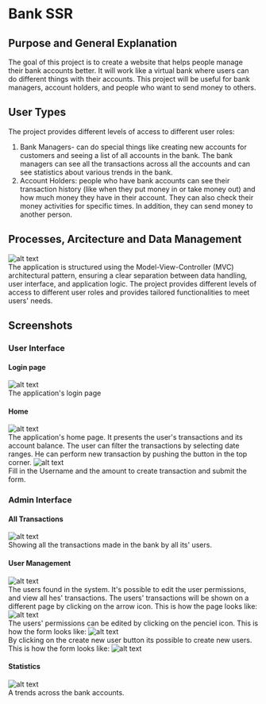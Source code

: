# Bank SSR
## Purpose and General Explanation
The goal of this project is to create a website that helps people manage their bank accounts better. It will work like a virtual bank where users can do different things with their accounts. This project will be useful for bank managers, account holders, and people who want to send money to others. 
## User Types
 The project provides different levels of access to different user roles:
1. Bank Managers- can do special things like creating new accounts for customers and seeing a list of all accounts in the bank. The bank managers can see all the transactions across all the accounts and can see statistics about various  trends in the bank.
2. Account Holders: people who have bank accounts can see their transaction history (like when they put money in or take money out) and how much money they have in their account. They can also check their money activities for specific times. 
In addition, they can send money to another person. 
## Processes, Arcitecture and Data Management
![alt text](https://github.com/shirelyakim/Bank_SSR/blob/main/readme/architecture.png?raw=true) <br />
The application is structured using the Model-View-Controller (MVC) architectural pattern, ensuring a clear separation between data handling, user interface, and application logic. The project provides different levels of access to different user roles and provides tailored functionalities to meet users' needs.
## Screenshots
### User Interface
#### Login page
![alt text](https://github.com/shirelyakim/Bank_SSR/blob/main/readme/login.png?raw=true) <br />
The application's login page
#### Home
![alt text](https://github.com/shirelyakim/Bank_SSR/blob/main/readme/home.png?raw=true) <br />
The application's home page. It presents the user's transactions and its account balance. 
The user can filter the transactions by selecting  date ranges.
He can perform new transaction by pushing the button in the top corner.
![alt text](https://github.com/shirelyakim/Bank_SSR/blob/main/readme/home_form.png?raw=true) <br />
Fill in the Username and the amount to create transaction and submit the form.
### Admin Interface
#### All Transactions
![alt text](https://github.com/shirelyakim/Bank_SSR/blob/main/readme/all_transactions.png?raw=true) <br />
Showing all the transactions made in the bank by all its' users.
#### User Management
![alt text](https://github.com/shirelyakim/Bank_SSR/blob/main/readme/manage_users.png?raw=true) <br />
The users found in the system. It's possible to edit the user permissions, and view all hes' transactions.
The users' transactions will be shown on a different page by clicking on the arrow icon. This is how the page looks like: 
![alt text](https://github.com/shirelyakim/Bank_SSR/blob/main/readme/all_user_transactions.png?raw=true) <br />
The users' permissions can be edited by clicking on the penciel icon. This is how the form looks like:
![alt text](https://github.com/shirelyakim/Bank_SSR/blob/main/readme/edit_user.png?raw=true) <br />
By clicking on the create new user button its possible to create new users. This is how the form looks like:
![alt text](https://github.com/shirelyakim/Bank_SSR/blob/main/readme/new_user_form.png?raw=true) <br />
#### Statistics
![alt text](https://github.com/shirelyakim/Bank_SSR/blob/main/readme/statistics.png?raw=true) <br />
A trends across the bank accounts.